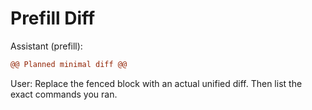 # Prefill Diff
Assistant (prefill):

```diff
@@ Planned minimal diff @@
```

User: Replace the fenced block with an actual unified diff. Then list the exact commands you ran.

